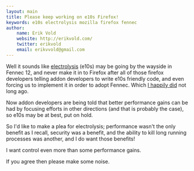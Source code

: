 ```yaml
---
layout: main
title: Please keep working on e10s Firefox!
keywords: e10s electrolysis mozilla firefox fennec
author:
    name: Erik Vold
    website: http://erikvold.com/
    twitter: erikvold
    email: erikvvold@gmail.com
---
```


Well it sounds like [electrolysis](https://wiki.mozilla.org/Electrolysis) (e10s)
may be
going by the wayside in Fennec 12, and never make it in to Firefox after all
of those firefox developers telling addon developers to write e10s friendly code,
and even forcing us to implement it in order to adopt Fennec.  Which [I happily
did](http://scriptish.org/news/2011/09/05/scriptish-supports-fennec.html) not
long ago.

Now addon developers are being told that better performance gains can be had by
focusing efforts in other directions (and that is probably the case), so e10s
may be at best, put on hold.

So I'd like to make a plea for electrolysis; performance wasn't the
only benefit as I recall, security was a benefit, and the ability to kill
long running processes was another, and I do want those benefits!

I want control even more than some performance gains.

If you agree then please make some noise.
